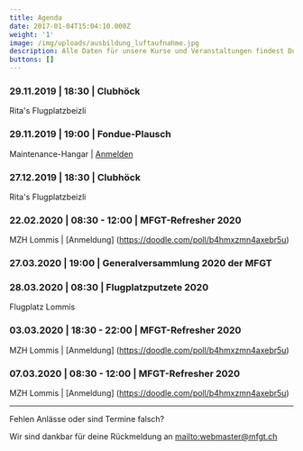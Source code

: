 ```yaml
---
title: Agenda
date: 2017-01-04T15:04:10.000Z
weight: '1'
image: /img/uploads/ausbildung_luftaufnahme.jpg
description: Alle Daten für unsere Kurse und Veranstaltungen findest Du in unserer Agenda.
buttons: []
---
```

### 29.11.2019 | 18:30 | Clubhöck

Rita's Flugplatzbeizli

### 29.11.2019 | 19:00 | Fondue-Plausch

Maintenance-Hangar | [Anmelden](https://doodle.com/poll/hadyig2z3spyunh6)

### 27.12.2019 | 18:30 | Clubhöck

Rita's Flugplatzbeizli

### 22.02.2020 | 08:30 - 12:00 | MFGT-Refresher 2020
MZH Lommis | [Anmeldung] (https://doodle.com/poll/b4hmxzmn4axebr5u)

### 27.03.2020 | 19:00 | Generalversammlung 2020 der MFGT

### 28.03.2020 | 08:30 | Flugplatzputzete 2020
Flugplatz Lommis

### 03.03.2020 | 18:30 - 22:00 | MFGT-Refresher 2020
MZH Lommis | [Anmeldung] (https://doodle.com/poll/b4hmxzmn4axebr5u)

### 07.03.2020 | 08:30 - 12:00 | MFGT-Refresher 2020
MZH Lommis | [Anmeldung] (https://doodle.com/poll/b4hmxzmn4axebr5u)

<hr>

Fehlen Anlässe oder sind Termine falsch?

Wir sind dankbar für deine Rückmeldung an <mailto:webmaster@mfgt.ch>
